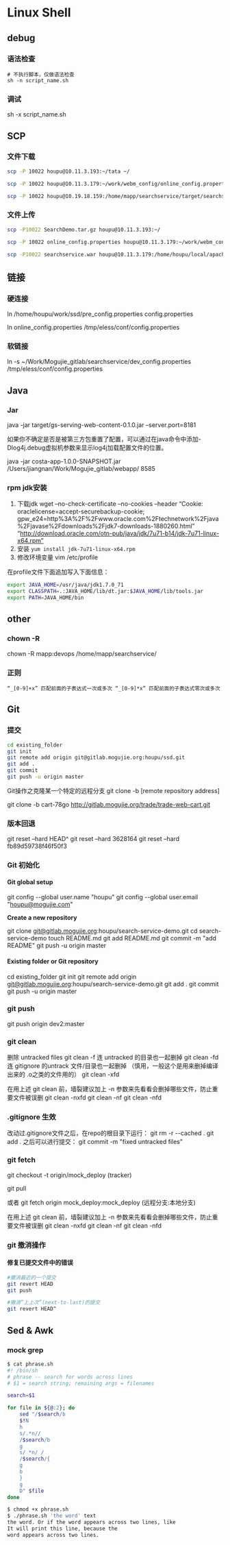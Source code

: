 # Linux Shell

## debug

### 语法检查

```Shell
# 不执行脚本，仅做语法检查
sh -n script_name.sh
```

### 调试

sh -x script_name.sh

## SCP

### 文件下载

```bash
scp -P 10022 houpu@10.11.3.193:~/tata ~/

scp -P 10022 houpu@10.11.3.179:~/work/webm_config/online_config.properties ~/

scp -P 10022 houpu@10.19.18.159:/home/mapp/searchservice/target/searchservice.war ~/
```

### 文件上传

```bash
scp -P10022 SearchDemo.tar.gz houpu@10.11.3.193:~/

scp -P 10022 online_config.properties houpu@10.11.3.179:~/work/webm_config/

scp -P10022 searchservice.war houpu@10.11.3.179:/home/houpu/local/apache-tomcat-7.0.67/webapps/

```

## 链接

### 硬连接

ln /home/houpu/work/ssd/pre_config.properties config.properties

ln online_config.properties /tmp/eless/conf/config.properties

### 软链接

ln -s ~/Work/Mogujie_gitlab/searchservice/dev_config.properties /tmp/eless/conf/config.properties


## Java

### Jar

java -jar target/gs-serving-web-content-0.1.0.jar –server.port=8181

如果你不确定是否是被第三方包重置了配置，可以通过在java命令中添加-Dlog4j.debug虚拟机参数来显示log4j加载配置文件的位置。

java -jar costa-app-1.0.0-SNAPSHOT.jar /Users/jiangnan/Work/Mogujie_gitlab/webapp/ 8585

### rpm jdk安装

1. 下载jdk
wget –no-check-certificate –no-cookies –header “Cookie: oraclelicense=accept-securebackup-cookie; gpw_e24=http%3A%2F%2Fwww.oracle.com%2Ftechnetwork%2Fjava%2Fjavase%2Fdownloads%2Fjdk7-downloads-1880260.html” “http://download.oracle.com/otn-pub/java/jdk/7u71-b14/jdk-7u71-linux-x64.rpm”
2. 安装
`yum install jdk-7u71-linux-x64.rpm`
3. 修改环境变量
vim /etc/profile

在profile文件下面追加写入下面信息：

```bash
export JAVA_HOME=/usr/java/jdk1.7.0_71
export CLASSPATH=.:JAVA_HOME/lib/dt.jar:$JAVA_HOME/lib/tools.jar
export PATH=JAVA_HOME/bin
```

## other

### chown -R

chown -R mapp:devops /home/mapp/searchservice/

### 正则

``“_[0-9]+x” 匹配前面的子表达式一次或多次
“_[0-9]*x” 匹配前面的子表达式零次或多次``


## Git

### 提交

```bash
cd existing_folder
git init
git remote add origin git@gitlab.mogujie.org:houpu/ssd.git
git add .
git commit
git push -u origin master
```

Git操作之克隆某一个特定的远程分支
git clone -b <branch name> [remote repository address]

git clone -b cart-78go http://gitlab.mogujie.org/trade/trade-web-cart.git

### 版本回退

git reset –hard HEAD^
git reset –hard 3628164
git reset –hard fb89d59738f46f50f3

### Git 初始化

#### Git global setup

git config --global user.name "houpu"
git config --global user.email "houpu@mogujie.com"

**Create a new repository**

git clone git@gitlab.mogujie.org:houpu/search-service-demo.git
cd search-service-demo
touch README.md
git add README.md
git commit -m "add README"
git push -u origin master

#### Existing folder or Git repository

cd existing_folder
git init
git remote add origin git@gitlab.mogujie.org:houpu/search-service-demo.git
git add .
git commit
git push -u origin master

### git push

git push origin dev2:master

### git clean

删除 untracked files
git clean -f
连 untracked 的目录也一起删掉
git clean -fd
连 gitignore 的untrack 文件/目录也一起删掉 （慎用，一般这个是用来删掉编译出来的 .o之类的文件用的）
git clean -xfd

在用上述 git clean 前，墙裂建议加上 -n 参数来先看看会删掉哪些文件，防止重要文件被误删
git clean -nxfd
git clean -nf
git clean -nfd

### .gitignore 生效

改动过.gitignore文件之后，在repo的根目录下运行：
git rm -r --cached .
git add .
之后可以进行提交：
git commit -m "fixed untracked files"

### git fetch

git checkout -t origin/mock_deploy   (tracker)

git pull

或者
git fetch origin mock_deploy:mock_deploy  (远程分支:本地分支)

在用上述 git clean 前，墙裂建议加上 -n 参数来先看看会删掉哪些文件，防止重要文件被误删
git clean -nxfd
git clean -nf
git clean -nfd

### git 撤消操作

#### 修复已提交文件中的错误

```bash
#撤消最近的一个提交
git revert HEAD
git push

#撤消“上上次”(next-to-last)的提交
git revert HEAD^
```

## Sed & Awk

### mock grep

```bash
$ cat phrase.sh
#! /bin/sh
# phrase -- search for words across lines
# $1 = search string; remaining args = filenames

search=$1

for file in ${@:2}; do
    sed "/$search/b
    $!N
    h
    s/.*n//
    /$search/b
    g
    s/ *n/ /
    /$search/{
    g
    b
    }
    g
    D" $file
done

$ chmod +x phrase.sh
$ ./phrase.sh 'the word' text
the word. Or if the word appears across two lines, like
It will print this line, because the
word appears across two lines.
```
